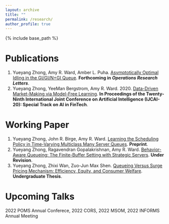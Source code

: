 ```yaml
---
layout: archive
title: ""
permalink: /research/
author_profile: true
---
```

{% include base_path %} 

# Publications 
1. Yueyang Zhong, Amy R. Ward, Amber L. Puha. [Asymptotically Optimal Idling in the GI/GI/N+GI Queue](https://www.sciencedirect.com/science/article/pii/S0167637722000530). **Forthcoming in *Operations Research Letters***.
2. Yueyang Zhong, YeeMan Bergstrom, Amy R. Ward. 2020. [Data-Driven Market-Making via Model-Free Learning](https://www.ijcai.org/Proceedings/2020/0615.pdf). **In Proceedings of the Twenty-Ninth International Joint Conference on Artificial Intelligence (IJCAI-20): Special Track on AI in FinTech**.


# Working Paper
1. Yueyang Zhong, John R. Birge, Amy R. Ward. [Learning the Scheduling Policy in Time-Varying Multiclass Many Server Queues]([https://papers.ssrn.com/sol3/papers.cfm?abstract_id=4090021](https://papers.ssrn.com/sol3/papers.cfm?abstract_id=4090021)). **Preprint**.
2. Yueyang Zhong, Ragavendran Gopalakrishnan, Amy R. Ward. [Behavior-Aware Queueing: The Finite-Buffer Setting with Strategic Servers](https://papers.ssrn.com/sol3/papers.cfm?abstract_id=3633435). **Under Revision**.  
3. Yueyang Zhong, Zhixi Wan, Zuo-Jun Max Shen. [Queueing Versus Surge Pricing Mechanism: Efficiency, Equity, and Consumer Welfare](https://papers.ssrn.com/sol3/papers.cfm?abstract_id=3699134). **Undergraduate Thesis**. 


# Upcoming Talks
2022 POMS Annual Conferece, 2022 CORS, 2022 MSOM, 2022 INFORMS Annual Meeting
